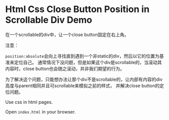Html Css Close Button Position in Scrollable Div Demo
======================================================

在一个scrollable的div中，让一个close button固定在右上角。

注意：

`position:absolute`会向上寻找直到遇到一个非static的div，然后以它的位置为基准来定位自己。
通常情况下没问题，但是如果这个div是scrollable的，当滚动其内容时，close button也会随之滚动，并非我们期望的行为。

为了解决这个问题，只能想办法让那个div不是scrollable的，让内部有内容的div高度与parent相同并且可scrollable来模拟之前的样式，
并解决close button的定位问题。

Use css in html pages.

Open `index.html` in your browser.
